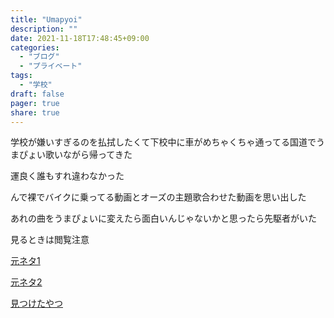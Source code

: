 ```yaml
---
title: "Umapyoi"
description: ""
date: 2021-11-18T17:48:45+09:00
categories:
  - "ブログ"
  - "プライベート"
tags:
  - "学校"
draft: false
pager: true
share: true
---
```


学校が嫌いすぎるのを払拭したくて下校中に車がめちゃくちゃ通ってる国道でうまぴょい歌いながら帰ってきた

運良く誰もすれ違わなかった

んで裸でバイクに乗ってる動画とオーズの主題歌合わせた動画を思い出した

あれの曲をうまぴょいに変えたら面白いんじゃないかと思ったら先駆者がいた

見るときは閲覧注意

[元ネタ1](https://youtu.be/pr4OYtkWh1s)

[元ネタ2](https://youtu.be/d-g_XXTxeVs)

[見つけたやつ](https://youtu.be/ZR81SlIhE7M)
